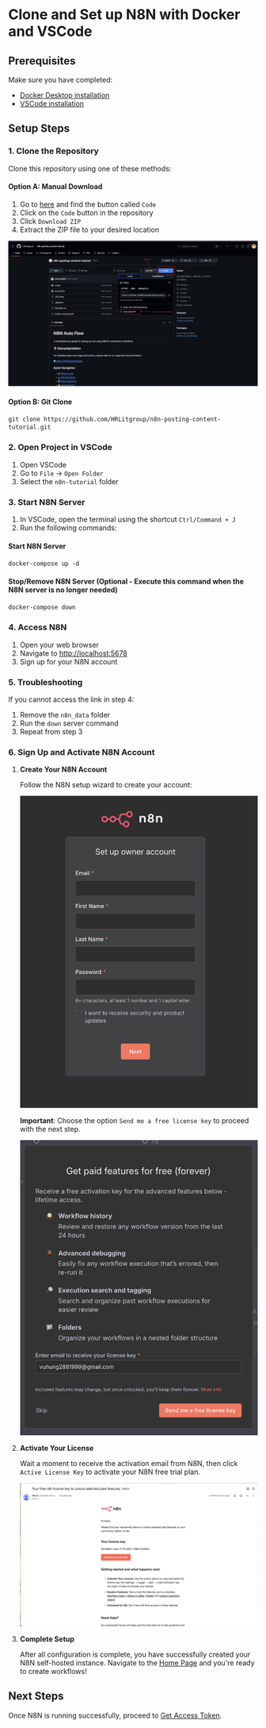 # Clone and Set up N8N with Docker and VSCode

## Prerequisites

Make sure you have completed:

- [Docker Desktop installation](../01-setup/01-docker-desktop.md)
- [VSCode installation](../02-vscode/01-install-vscode.md)

## Setup Steps

### 1. Clone the Repository

Clone this repository using one of these methods:

#### Option A: Manual Download

1. Go to [here](https://github.com/HRLitgroup/n8n-posting-content-tutorial.git) and find the button called `Code`
2. Click on the `Code` button in the repository
3. Click `Download ZIP`
4. Extract the ZIP file to your desired location

![Download repo](../../assets/setup/clone-setup-n8n.png)

#### Option B: Git Clone

```shell
git clone https://github.com/HRLitgroup/n8n-posting-content-tutorial.git
```

### 2. Open Project in VSCode

1. Open VSCode
2. Go to `File` → `Open Folder`
3. Select the `n8n-tutorial` folder

### 3. Start N8N Server

1. In VSCode, open the terminal using the shortcut `Ctrl/Command + J`
2. Run the following commands:

#### Start N8N Server

```shell
docker-compose up -d
```

#### Stop/Remove N8N Server (Optional - Execute this command when the N8N server is no longer needed)

```shell
docker-compose down
```

### 4. Access N8N

1. Open your web browser
2. Navigate to [http://localhost:5678](http://localhost:5678)
3. Sign up for your N8N account

### 5. Troubleshooting

If you cannot access the link in step 4:

1. Remove the `n8n_data` folder
2. Run the `down` server command
3. Repeat from step 3

### 6. Sign Up and Activate N8N Account

1. **Create Your N8N Account**

   Follow the N8N setup wizard to create your account:

   ![Signup N8N](../../assets/setup/signup-n8n.png)

   **Important**: Choose the option `Send me a free license key` to proceed with the next step.

   ![Send activate key](../../assets/setup/send-activate-key.png)

2. **Activate Your License**

   Wait a moment to receive the activation email from N8N, then click `Active License Key` to activate your N8N free trial plan.

   ![Active](../../assets/setup/mail-active-n8n.png)

3. **Complete Setup**

   After all configuration is complete, you have successfully created your N8N self-hosted instance. Navigate to the [Home Page](http://localhost:5678/home/workflows) and you're ready to create workflows!

## Next Steps

Once N8N is running successfully, proceed to [Get Access Token](../04-authentication/get-access-token.md).
